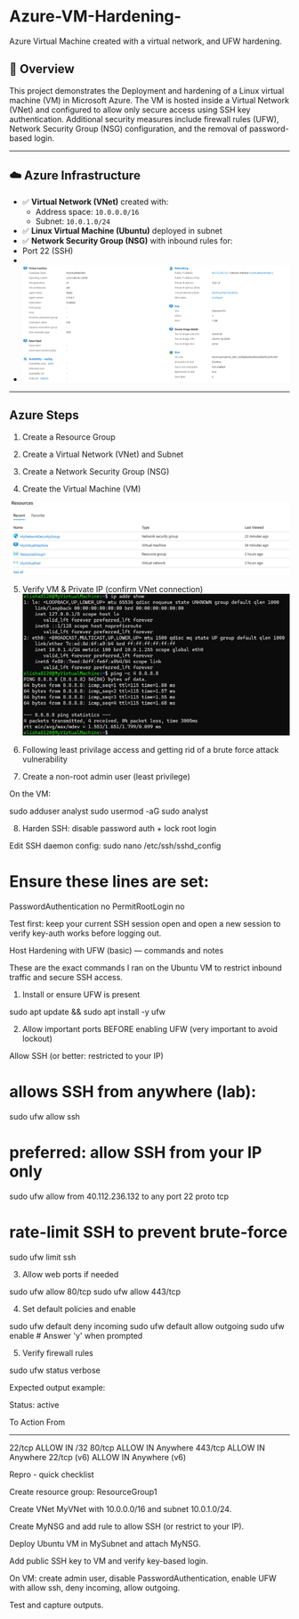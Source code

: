 # Azure-VM-Hardening-
Azure Virtual Machine created with a virtual network, and UFW hardening. 

## 🧠 Overview
This project demonstrates the Deployment and hardening of a Linux virtual machine (VM) in Microsoft Azure. The VM is hosted inside a Virtual Network (VNet) and configured to allow only secure access using SSH key authentication. Additional security measures include firewall rules (UFW), Network Security Group (NSG) configuration, and the removal of password-based login.

---

## ☁️ Azure Infrastructure

- ✅ **Virtual Network (VNet)** created with:
  - Address space: `10.0.0.0/16`
  - Subnet: `10.0.1.0/24`
- ✅ **Linux Virtual Machine (Ubuntu)** deployed in subnet
- ✅ **Network Security Group (NSG)** with inbound rules for:
-   Port 22 (SSH)
-
-    ![image alt](https://github.com/Elisha8120/Azure-VM-Hardening-/blob/fa058d43db494f4ae4226299db6862b17313e467/Screenshot%202025-08-07%20161835.png)
    
 

---
## Azure Steps 
1) Create a Resource Group

2) Create a Virtual Network (VNet) and Subnet

3) Create a Network Security Group (NSG)

4) Create the Virtual Machine (VM)

![imagealt](https://github.com/Elisha8120/Azure-VM-Hardening-/blob/88eaa83c79a1c209260074698fa24fffc205cee4/Screenshot%202025-08-07%20161216.png)


5) Verify VM & Private IP (confirm VNet connection)
   ![imagalt](https://github.com/Elisha8120/Azure-VM-Hardening-/blob/d39e0ec58360eefb52b54fa571f08a6010082350/Screenshot%202025-08-08%20074213.png)

7)  Following least privilage access and getting rid of a brute force attack vulnerability



7) Create a non-root admin user (least privilege)

On the VM:

sudo adduser analyst
sudo usermod -aG sudo analyst


8) Harden SSH: disable password auth + lock root login

Edit SSH daemon config:
sudo nano /etc/ssh/sshd_config
# Ensure these lines are set:
PasswordAuthentication no
PermitRootLogin no


Test first: keep your current SSH session open and open a new session to verify key-auth works before logging out.

Host Hardening with UFW (basic) — commands and notes

These are the exact commands I ran on the Ubuntu VM to restrict inbound traffic and secure SSH access.

1. Install or ensure UFW is present

sudo apt update && sudo apt install -y ufw

2. Allow important ports BEFORE enabling UFW (very important to avoid lockout)

Allow SSH (or better: restricted to your IP)

# allows SSH from anywhere (lab):
sudo ufw allow ssh
# preferred: allow SSH from your IP only
sudo ufw allow from 40.112.236.132 to any port 22 proto tcp
# rate-limit SSH to prevent brute-force
sudo ufw limit ssh

3. Allow web ports if needed

sudo ufw allow 80/tcp
sudo ufw allow 443/tcp

4. Set default policies and enable

sudo ufw default deny incoming
sudo ufw default allow outgoing
sudo ufw enable    # Answer 'y' when prompted

5. Verify firewall rules

sudo ufw status verbose

Expected output example:

Status: active

To                         Action      From
--                         ------      ----
22/tcp                     ALLOW IN    <your-ip>/32
80/tcp                     ALLOW IN    Anywhere
443/tcp                    ALLOW IN    Anywhere
22/tcp (v6)                ALLOW IN    Anywhere (v6)


Repro - quick checklist 

Create resource group: ResourceGroup1

Create VNet MyVNet with 10.0.0.0/16 and subnet 10.0.1.0/24.

Create MyNSG and add rule to allow SSH (or restrict to your IP).

Deploy Ubuntu VM in MySubnet and attach MyNSG.

Add public SSH key to VM and verify key-based login.

On VM: create admin user, disable PasswordAuthentication, enable UFW with allow ssh, deny incoming, allow outgoing.

Test and capture outputs.
